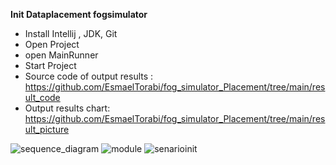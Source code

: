**Init Dataplacement fogsimulator**  

- Install  Intellij , JDK, Git 
- Open Project 
- open MainRunner 
- Start Project
- Source code of output results : https://github.com/EsmaelTorabi/fog_simulator_Placement/tree/main/result_code
- Output results chart:  https://github.com/EsmaelTorabi/fog_simulator_Placement/tree/main/result_picture 

![sequence_diagram](https://github.com/EsmaelTorabi/fog_simulator_Placement/assets/17027422/3c3e3610-2161-4b12-8682-7d3986b8ee0e)
![module](https://github.com/EsmaelTorabi/fog_simulator_Placement/assets/17027422/eb731951-e27e-4929-8da8-faeb17b9e874)
![senarioinit](https://github.com/EsmaelTorabi/fog_simulator_Placement/assets/17027422/be714a53-1a9b-42b1-a79b-76417e3f7326)
